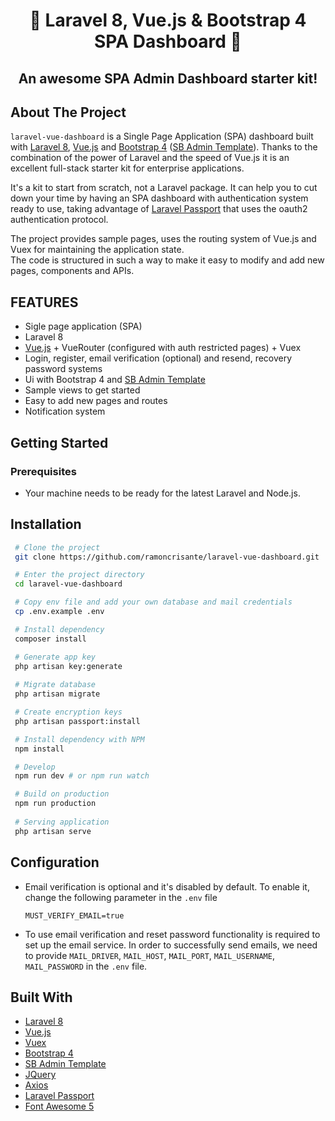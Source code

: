   <h1 align="center">🎉 Laravel 8, Vue.js & Bootstrap 4 SPA Dashboard 🎉</h1>

  <div align="center">
    <h2>An awesome SPA Admin Dashboard starter kit!</h2>
  </div>
</p>


<!-- ABOUT THE PROJECT -->
## About The Project


`laravel-vue-dashboard` is a Single Page Application (SPA) dashboard
built with [Laravel 8](https://laravel.com), [Vue.js](https://vuejs.org/) and [Bootstrap 4](https://getbootstrap.com) ([SB Admin Template](https://github.com/StartBootstrap/startbootstrap-sb-admin-2)). Thanks to the combination of the power of Laravel and the speed of Vue.js it is an excellent full-stack starter kit for enterprise applications.
 
 
It's a kit to start from scratch, not a Laravel package. It can help you to cut down your time by having an SPA dashboard with authentication system ready to use, taking advantage of [Laravel Passport](https://laravel.com/docs/8.x/passport) that uses the oauth2 authentication protocol.
 
The project provides sample pages, uses the routing system of Vue.js and Vuex for maintaining the application state.<br>
The code is structured in such a way to make it easy to modify and add new pages, components and APIs.


<!-- FEATURES -->
## FEATURES

* Sigle page application (SPA)
* Laravel 8
* [Vue.js](https://vuejs.org/) + VueRouter (configured with auth restricted pages) + Vuex 
* Login, register, email verification (optional) and resend, recovery password systems
* Ui with Bootstrap 4 and [SB Admin Template](https://github.com/StartBootstrap/startbootstrap-sb-admin-2)
* Sample views to get started
* Easy to add new pages and routes 
* Notification system


<!-- GETTING STARTED -->
## Getting Started

### Prerequisites

<ul>
    <li>Your machine needs to be ready for the latest Laravel and Node.js.</li>
</ul>

## Installation


   ```sh
    # Clone the project
    git clone https://github.com/ramoncrisante/laravel-vue-dashboard.git

    # Enter the project directory
    cd laravel-vue-dashboard

    # Copy env file and add your own database and mail credentials
    cp .env.example .env

    # Install dependency
    composer install

    # Generate app key
    php artisan key:generate
    
    # Migrate database
    php artisan migrate

    # Create encryption keys
    php artisan passport:install

    # Install dependency with NPM
    npm install

    # Develop
    npm run dev # or npm run watch

    # Build on production
    npm run production
    
    # Serving application
    php artisan serve

   ```

## Configuration

* Email verification is optional and it's disabled by default.
  To enable it, change the following parameter in the `.env` file
  
  `MUST_VERIFY_EMAIL=true`

* To use email verification and reset password functionality is required to set up the email service. 
  In order to successfully send emails, we need to provide `MAIL_DRIVER`, `MAIL_HOST`, `MAIL_PORT`, `MAIL_USERNAME`, `MAIL_PASSWORD` in the `.env` file.


## Built With

* [Laravel 8](https://laravel.com)
* [Vue.js](https://vuejs.org/)
* [Vuex](https://vuex.vuejs.org/)
* [Bootstrap 4](https://getbootstrap.com)
* [SB Admin Template](https://github.com/StartBootstrap/startbootstrap-sb-admin-2)
* [JQuery](https://jquery.com)
* [Axios](https://github.com/axios/axios)
* [Laravel Passport](https://laravel.com/docs/8.x/passport)
* [Font Awesome 5](https://fontawesome.com/)




